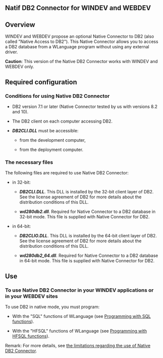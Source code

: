 
## Natif DB2 Connector for WINDEV and WEBDEV
			



<a name="NOTE1"></a>
<a name="NOTE1_1"></a>


## Overview
<a name="overview_ELTTEXTE000120"></a>
WINDEV and WEBDEV propose an optional Native Connector to DB2 (also called "Native Access to DB2"). This Native Connector allows you to access a DB2 database from a WLanguage program without using any external driver.

**Caution**: This version of the Native DB2 Connector works with WINDEV and WEBDEV only.





<a name="NOTE3"></a>
<a name="NOTE3_1"></a>


## Required configuration
<a name="required_configuration_ELTTEXTE000144"></a>


### Conditions for using Native DB2 Connector
<a name="conditions_for_using_native_db2_connector_ELTPARAGRAPHE000020"></a>

- DB2 version 7.1 or later (Native Connector tested by us with versions 8.2 and 10). 

- The DB2 client on each computer accessing DB2.

- ***DB2CLI.DLL*** must be accessible:

	- from the development computer, 

	- from the deployment computer.






<a name="NOTE3_2"></a>


### The necessary files
<a name="the_necessary_files_ELTPARAGRAPHE000032"></a>

The following files are required to use Native DB2 Connector:

- in 32-bit: 

	- ***DB2CLI.DLL***. This DLL is installed by the 32-bit client layer of DB2. See the license agreement of DB2 for more details about the distribution conditions of this DLL.

	- ***wd280db2.dll***. Required for Native Connector to a DB2 database in 32-bit mode. This file is supplied with Native Connector for DB2.









- in 64-bit: 

	- ***DB2CLIO.DLL***. This DLL is installed by the 64-bit client layer of DB2. See the license agreement of DB2 for more details about the distribution conditions of this DLL.

	- ***wd280db2_64.dll***. Required for Native Connector to a DB2 database in 64-bit mode. This file is supplied with Native Connector for DB2.







<a name="NOTE4"></a>
<a name="NOTE4_1"></a>


## Use
<a name="use_ELTTEXTE000174"></a>


### To use Native DB2 Connector in your WINDEV applications or in your WEBDEV sites
<a name="use_native_db2_connector_your_windev_applications_your_webdev_sites_ELTPARAGRAPHE000057"></a>

To use DB2 in native mode, you must program:

- With the "SQL" functions of WLanguage (see [Programming with SQL functions](../WDDB2/5510002.md)).

- With the "HFSQL" functions of WLanguage (see [Programming with HFSQL functions](../WDDB2/5510003.md)).




Remark: For more details, see [the limitations regarding the use of Native DB2 Connector](../WDDB2/5510007.md).


